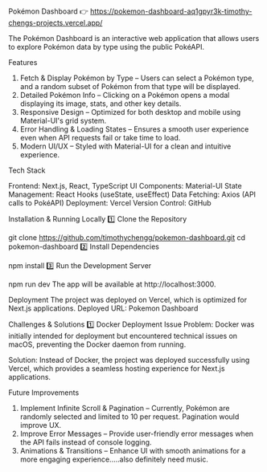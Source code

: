 Pokémon Dashboard 👉 https://pokemon-dashboard-aq1gpyr3k-timothy-chengs-projects.vercel.app/

The Pokémon Dashboard is an interactive web application that allows users to explore Pokémon data by type using the public PokéAPI.


Features
1. Fetch & Display Pokémon by Type – Users can select a Pokémon type, and a random subset of Pokémon from that type will be displayed.
2. Detailed Pokémon Info – Clicking on a Pokémon opens a modal displaying its image, stats, and other key details.
3. Responsive Design – Optimized for both desktop and mobile using Material-UI's grid system.
4. Error Handling & Loading States – Ensures a smooth user experience even when API requests fail or take time to load.
5. Modern UI/UX – Styled with Material-UI for a clean and intuitive experience.

Tech Stack

Frontend: Next.js, React, TypeScript
UI Components: Material-UI
State Management: React Hooks (useState, useEffect)
Data Fetching: Axios (API calls to PokéAPI)
Deployment: Vercel
Version Control: GitHub


Installation & Running Locally
1️⃣ Clone the Repository

git clone https://github.com/timothychengg/pokemon-dashboard.git
cd pokemon-dashboard
2️⃣ Install Dependencies

npm install
3️⃣ Run the Development Server

npm run dev
The app will be available at http://localhost:3000.

Deployment
The project was deployed on Vercel, which is optimized for Next.js applications.
Deployed URL: Pokemon Dashboard

Challenges & Solutions
1️⃣ Docker Deployment Issue
Problem:
Docker was initially intended for deployment but encountered technical issues on macOS, preventing the Docker daemon from running.

Solution:
Instead of Docker, the project was deployed successfully using Vercel, which provides a seamless hosting experience for Next.js applications.

Future Improvements
1. Implement Infinite Scroll & Pagination – Currently, Pokémon are randomly selected and limited to 10 per request. Pagination would improve UX.
2. Improve Error Messages – Provide user-friendly error messages when the API fails instead of console logging.
3. Animations & Transitions – Enhance UI with smooth animations for a more engaging experience.....also definitely need music.


